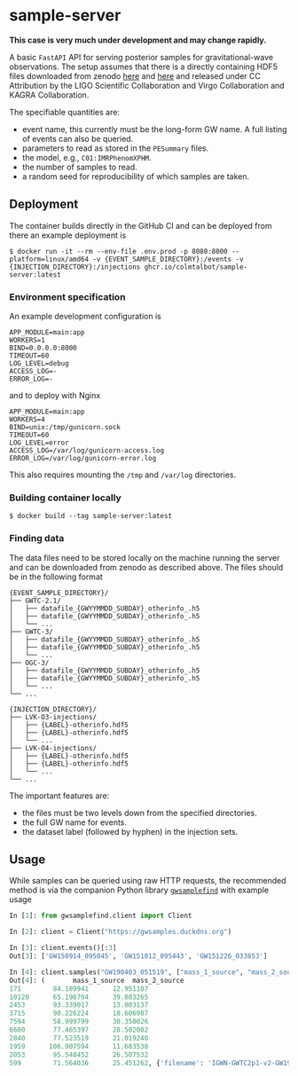 # sample-server

**This case is very much under development and may change rapidly.**

A basic `FastAPI` API for serving posterior samples for gravitational-wave observations.
The setup assumes that there is a directly containing HDF5 files downloaded from zenodo [here](https://zenodo.org/records/5546663) and [here](https://zenodo.org/records/6513631) and released under CC Attribution by the LIGO Scientific Collaboration and Virgo Collaboration and KAGRA Collaboration.

The specifiable quantities are:

- event name, this currently must be the long-form GW name. A full listing of events can also be queried.
- parameters to read as stored in the `PESummary` files.
- the model, e.g., `C01:IMRPhenomXPHM`.
- the number of samples to read.
- a random seed for reproducibility of which samples are taken.

## Deployment

The container builds directly in the GitHub CI and can be deployed from there an example deployment is

```console
$ docker run -it --rm --env-file .env.prod -p 8080:8000 --platform=linux/amd64 -v {EVENT_SAMPLE_DIRECTORY}:/events -v {INJECTION_DIRECTORY}:/injections ghcr.io/colmtalbot/sample-server:latest
```

### Environment specification

An example development configuration is

```
APP_MODULE=main:app
WORKERS=1
BIND=0.0.0.0:8000
TIMEOUT=60
LOG_LEVEL=debug
ACCESS_LOG=-
ERROR_LOG=-
```

and to deploy with Nginx

```
APP_MODULE=main:app
WORKERS=4
BIND=unix:/tmp/gunicorn.sock
TIMEOUT=60
LOG_LEVEL=error
ACCESS_LOG=/var/log/gunicorn-access.log
ERROR_LOG=/var/log/gunicorn-error.log
```

This also requires mounting the `/tmp` and `/var/log` directories.

### Building container locally

```console
$ docker build --tag sample-server:latest
```

### Finding data

The data files need to be stored locally on the machine running the server and can be downloaded from zenodo as described above.
The files should be in the following format

```
{EVENT_SAMPLE_DIRECTORY}/
├── GWTC-2.1/
│   ├── datafile_{GWYYMMDD_SUBDAY}_otherinfo_.h5
│   ├── datafile_{GWYYMMDD_SUBDAY}_otherinfo_.h5
│   └── ...
├── GWTC-3/
│   ├── datafile_{GWYYMMDD_SUBDAY}_otherinfo_.h5
│   ├── datafile_{GWYYMMDD_SUBDAY}_otherinfo_.h5
│   └── ...
├── OGC-3/
│   ├── datafile_{GWYYMMDD_SUBDAY}_otherinfo_.h5
│   ├── datafile_{GWYYMMDD_SUBDAY}_otherinfo_.h5
│   └── ...
└── ...

{INJECTION_DIRECTORY}/
├── LVK-O3-injections/
│   ├── {LABEL}-otherinfo.hdf5
│   ├── {LABEL}-otherinfo.hdf5
│   └── ...
├── LVK-O4-injections/
│   ├── {LABEL}-otherinfo.hdf5
│   ├── {LABEL}-otherinfo.hdf5
│   └── ...
└── ...
```

The important features are:
- the files must be two levels down from the specified directories.
- the full GW name for events.
- the dataset label (followed by hyphen) in the injection sets.

## Usage

While samples can be queried using raw HTTP requests, the recommended method is via the companion Python library [`gwsamplefind`](https://github.com/ColmTalbot/gwsamplefind) with example usage

```python
In [1]: from gwsamplefind.client import Client

In [2]: client = Client("https://gwsamples.duckdns.org")

In [3]: client.events()[:3]
Out[3]: ['GW150914_095045', 'GW151012_095443', 'GW151226_033853']

In [4]: client.samples("GW190403_051519", ["mass_1_source", "mass_2_source"], 10, seed=123)
Out[4]: (       mass_1_source  mass_2_source
171        84.189941      12.951107
10120      65.196794      39.803265
2453       93.339017      13.003137
3715       90.226224      18.606987
7594       58.999799      30.350026
6600       77.465397      28.502002
2840       77.523519      21.019240
1959      106.907594      11.683538
2053       95.548452      26.507532
599        71.564036      25.451262, {'filename': 'IGWN-GWTC2p1-v2-GW190403_051519_PEDataRelease_mixed_cosmo.h5', 'model': 'C01:IMRPhenomXPHM'})
```
